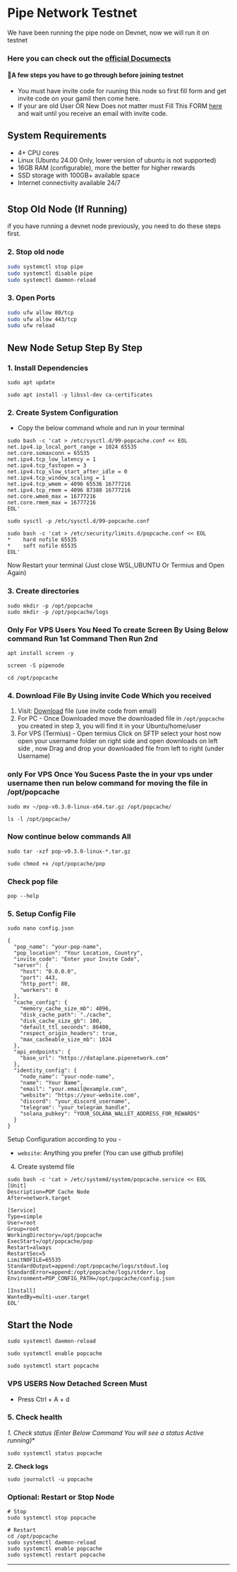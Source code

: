 # Pipe Network Testnet
We have been running the pipe node on Devnet, now we will run it on testnet
### Here you can check out the [official Documects](https://docs.pipe.network/nodes/testnet)

#### 🔶A few steps you have to go through before joining testnet

* You must have invite code for  ruuning this node so first fill form and get invite code on your gamil then come here.
* If your are old User OR New Does not matter must Fill This FORM [here](https://airtable.com/apph9N7T0WlrPqnyc/pagSLmmUFNFbnKVZh/form) and wait until you receive an email with invite code.

## System Requirements
* 4+ CPU cores
* Linux (Ubuntu 24.00 Only, lower version of ubuntu is not supported)
* 16GB RAM (configurable), more the better for higher rewards
* SSD storage with 100GB+ available space
* Internet connectivity available 24/7

#

## Stop Old Node (If Running)
if you have running a devnet node previously, you need to do these steps first.

### 2. Stop old node
```bash
sudo systemctl stop pipe
sudo systemctl disable pipe
sudo systemctl daemon-reload
```

### 3. Open Ports
```bash
sudo ufw allow 80/tcp
sudo ufw allow 443/tcp
sudo ufw reload
```

## New Node Setup Step By Step
### 1. Install Dependencies
```
sudo apt update
```
```
sudo apt install -y libssl-dev ca-certificates
```

### 2. Create System Configuration
- Copy the below command whole and run in your terminal
```
sudo bash -c 'cat > /etc/sysctl.d/99-popcache.conf << EOL
net.ipv4.ip_local_port_range = 1024 65535
net.core.somaxconn = 65535
net.ipv4.tcp_low_latency = 1
net.ipv4.tcp_fastopen = 3
net.ipv4.tcp_slow_start_after_idle = 0
net.ipv4.tcp_window_scaling = 1
net.ipv4.tcp_wmem = 4096 65536 16777216
net.ipv4.tcp_rmem = 4096 87380 16777216
net.core.wmem_max = 16777216
net.core.rmem_max = 16777216
EOL'
```
```
sudo sysctl -p /etc/sysctl.d/99-popcache.conf
```
```
sudo bash -c 'cat > /etc/security/limits.d/popcache.conf << EOL
*    hard nofile 65535
*    soft nofile 65535
EOL'
```
Now Restart your terminal (Just close WSL,UBUNTU Or Termius and Open Again)

### 3. Create directories
```
sudo mkdir -p /opt/popcache
sudo mkdir -p /opt/popcache/logs
```
### Only For VPS Users You Need To create Screen By Using Below command  Run 1st Command Then Run 2nd 
```
apt install screen -y
```
```
screen -S pipenode
```

```
cd /opt/popcache
```
### 4. Download File By Using invite Code Which you received 
1. Visit: [Download](https://download.pipe.network/) file (use invite code from email)
2. For PC - Once Downloaded move the downloaded file in `/opt/popcache` you created in step 3, you will find it in your Ubuntu/home/user
3. For VPS (Termius) - Open termius Click on SFTP select your host now open your username folder on right side and open downloads on left side , now Drag and drop  your downloaded file from left to right (under Username) 

### only For VPS Once You Sucess Paste the in your vps under username then run below command for moving the file in /opt/popcache
```
sudo mv ~/pop-v0.3.0-linux-x64.tar.gz /opt/popcache/
```
```
ls -l /opt/popcache/
```

### Now continue below commands All 
```
sudo tar -xzf pop-v0.3.0-linux-*.tar.gz
```
```
sudo chmod +x /opt/popcache/pop
```
### Check pop file
```
pop --help
```

### 5. Setup Config File 
```
sudo nano config.json
```
```
{
  "pop_name": "your-pop-name",
  "pop_location": "Your Location, Country",
  "invite_code": "Enter your Invite Code",
  "server": {
    "host": "0.0.0.0",
    "port": 443,
    "http_port": 80,
    "workers": 0
  },
  "cache_config": {
    "memory_cache_size_mb": 4096,
    "disk_cache_path": "./cache",
    "disk_cache_size_gb": 100,
    "default_ttl_seconds": 86400,
    "respect_origin_headers": true,
    "max_cacheable_size_mb": 1024
  },
  "api_endpoints": {
    "base_url": "https://dataplane.pipenetwork.com"
  },
  "identity_config": {
    "node_name": "your-node-name",
    "name": "Your Name",
    "email": "your.email@example.com",
    "website": "https://your-website.com",
    "discord": "your_discord_username",
    "telegram": "your_telegram_handle",
    "solana_pubkey": "YOUR_SOLANA_WALLET_ADDRESS_FOR_REWARDS"
  }
}
```
Setup Configuration according to you - 
- `website`: Anything you prefer (You can use github profile)

4. Create systemd file
```
sudo bash -c 'cat > /etc/systemd/system/popcache.service << EOL
[Unit]
Description=POP Cache Node
After=network.target

[Service]
Type=simple
User=root
Group=root
WorkingDirectory=/opt/popcache
ExecStart=/opt/popcache/pop
Restart=always
RestartSec=5
LimitNOFILE=65535
StandardOutput=append:/opt/popcache/logs/stdout.log
StandardError=append:/opt/popcache/logs/stderr.log
Environment=POP_CONFIG_PATH=/opt/popcache/config.json

[Install]
WantedBy=multi-user.target
EOL'
```
## Start the Node
```
sudo systemctl daemon-reload
```
```
sudo systemctl enable popcache
```
```
sudo systemctl start popcache
```
### VPS USERS Now Detached Screen Must 
* Press Ctrl + A + d 


### 5. Check health

**1. Check status* (Enter Below Command You will see a status Active running)**
```
sudo systemctl status popcache
```
**2. Check logs**
```
sudo journalctl -u popcache
```

### Optional: Restart or Stop Node
```console
# Stop
sudo systemctl stop popcache

# Restart
cd /opt/popcache
sudo systemctl daemon-reload
sudo systemctl enable popcache
sudo systemctl restart popcache
```

---

